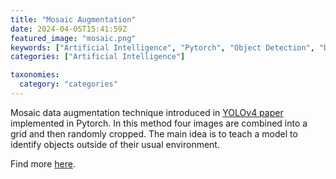```yaml
---
title: "Mosaic Augmentation"
date: 2024-04-05T15:41:59Z
featured_image: "mosaic.png"
keywords: ["Artificial Intelligence", "Pytorch", "Object Detection", "Data Augmentation"]
categories: ["Artificial Intelligence"]

taxonomies:
  category: "categories"
---
```


Mosaic data augmentation technique introduced in [YOLOv4 paper](https://arxiv.org/abs/2004.10934) implemented in Pytorch. In this method four images are combined into a grid and then randomly cropped. The main idea is to teach a model to identify objects outside of their usual environment.

Find more <a href="https://github.com/prymeka/mosaic-augmentation-pytorch" target="_blank">here</a>.

